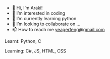 - 👋 Hi, I’m Araki!
- 👀 I’m interested in coding
- 🌱 I’m currently learning python
- 💞️ I’m looking to collaborate on ...
- 📫 How to reach me yeagerfeng@gmail.com

Learnt: Python, C

Learning: C#, JS, HTML, CSS
